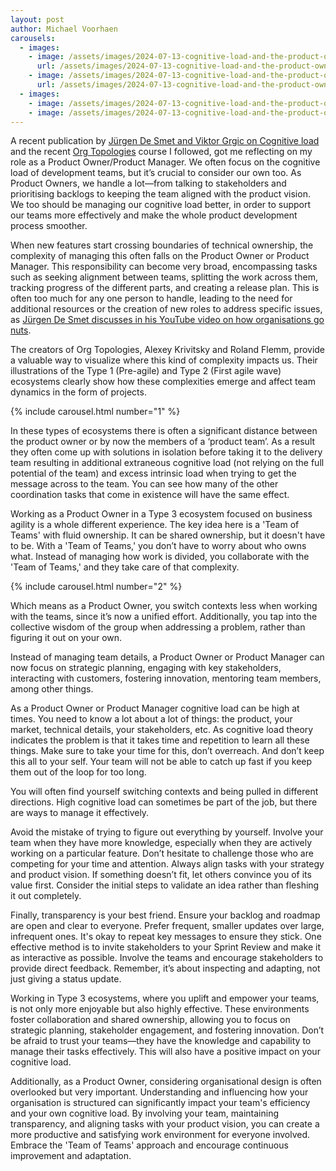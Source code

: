 ```yaml
---
layout: post
author: Michael Voorhaen
carousels:
  - images: 
    - image: /assets/images/2024-07-13-cognitive-load-and-the-product-owner/type1.png
      url: /assets/images/2024-07-13-cognitive-load-and-the-product-owner/type1.png
    - image: /assets/images/2024-07-13-cognitive-load-and-the-product-owner/type2.png
      url: /assets/images/2024-07-13-cognitive-load-and-the-product-owner/type1.png
  - images: 
    - image: /assets/images/2024-07-13-cognitive-load-and-the-product-owner/type3.png
    - image: /assets/images/2024-07-13-cognitive-load-and-the-product-owner/team-of-teams.jpg
---
```

A recent publication by [Jürgen De Smet and Viktor Grgic on Cognitive load][1] and the recent [Org Topologies][2] course I followed, got me reflecting on my role as a Product Owner/Product Manager. We often focus on the cognitive load of development teams, but it’s crucial to consider our own too. As Product Owners, we handle a lot—from talking to stakeholders and prioritising backlogs to keeping the team aligned with the product vision. We too should be managing our cognitive load better, in order to support our teams more effectively and make the whole product development process smoother.

When new features start crossing boundaries of technical ownership, the complexity of managing this often falls on the Product Owner or Product Manager. This responsibility can become very broad, encompassing tasks such as seeking alignment between teams, splitting the work across them, tracking progress of the different parts, and creating a release plan. This is often too much for any one person to handle, leading to the need for additional resources or the creation of new roles to address specific issues, as [Jürgen De Smet discusses in his YouTube video on how organisations go nuts][3].

The creators of Org Topologies, Alexey Krivitsky and Roland Flemm, provide a valuable way to visualize where this kind of complexity impacts us. Their illustrations of the Type 1 (Pre-agile) and Type 2 (First agile wave) ecosystems clearly show how these complexities emerge and affect team dynamics in the form of projects.

{% include carousel.html number="1" %}

In these types of ecosystems there is often a significant distance between the product owner or by now the members of a ‘product team’. As a result they often come up with solutions in isolation before taking it to the delivery team resulting in additional extraneous cognitive load (not relying on the full potential of the team) and excess intrinsic load when trying to get the message across to the team. You can see how many of the other coordination tasks that come in existence will have the same effect. 

Working as a Product Owner in a Type 3 ecosystem focused on business agility is a whole different experience. The key idea here is a 'Team of Teams' with fluid ownership. It can be shared ownership, but it doesn't have to be. With a 'Team of Teams,' you don’t have to worry about who owns what. Instead of managing how work is divided, you collaborate with the 'Team of Teams,' and they take care of that complexity.

{% include carousel.html number="2" %}

Which means as a Product Owner, you switch contexts less when working with the teams, since it’s now a unified effort. Additionally, you tap into the collective wisdom of the group when addressing a problem, rather than figuring it out on your own.

Instead of managing team details, a Product Owner or Product Manager can now focus on strategic planning, engaging with key stakeholders, interacting with customers, fostering innovation, mentoring team members, among other things.

As a Product Owner or Product Manager cognitive load can be high at times.  You need to know a lot about a lot of things: the product, your market, technical details, your stakeholders, etc. As cognitive load theory indicates the problem is that it takes time and repetition to learn all these things. Make sure to take your time for this, don’t overreach. And don’t keep this all to your self. Your team will not be able to catch up fast if you keep them out of the loop for too long. 

You will often find yourself switching contexts and being pulled in different directions. High cognitive load can sometimes be part of the job, but there are ways to manage it effectively.

Avoid the mistake of trying to figure out everything by yourself. Involve your team when they have more knowledge, especially when they are actively working on a particular feature. Don’t hesitate to challenge those who are competing for your time and attention. Always align tasks with your strategy and product vision. If something doesn’t fit, let others convince you of its value first. Consider the initial steps to validate an idea rather than fleshing it out completely.

Finally, transparency is your best friend. Ensure your backlog and roadmap are open and clear to everyone. Prefer frequent, smaller updates over large, infrequent ones. It's okay to repeat key messages to ensure they stick. One effective method is to invite stakeholders to your Sprint Review and make it as interactive as possible. Involve the teams and encourage stakeholders to provide direct feedback. Remember, it’s about inspecting and adapting, not just giving a status update.

Working in Type 3 ecosystems, where you uplift and empower your teams, is not only more enjoyable but also highly effective. These environments foster collaboration and shared ownership, allowing you to focus on strategic planning, stakeholder engagement, and fostering innovation. Don’t be afraid to trust your teams—they have the knowledge and capability to manage their tasks effectively. This will also have a positive impact on your cognitive load.

Additionally, as a Product Owner, considering organisational design is often overlooked but very important. Understanding and influencing how your organisation is structured can significantly impact your team's efficiency and your own cognitive load. By involving your team, maintaining transparency, and aligning tasks with your product vision, you can create a more productive and satisfying work environment for everyone involved. Embrace the 'Team of Teams' approach and encourage continuous improvement and adaptation.

[1]: https://learnhow.simplification.works/p/cognitive-load
[2]: https://orgtopologies.com/
[3]: https://www.youtube.com/watch?v=aOcUV3_K3G4
